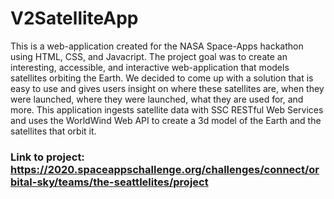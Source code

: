 # V2SatelliteApp
This is a web-application created for the NASA Space-Apps hackathon using HTML, CSS, and Javacript. The project goal was to create an interesting, accessible, and interactive web-application that models satellites orbiting the Earth. We decided to come up with a solution that is easy to use and gives users insight on where these satellites are, when they were launched, where they were launched, what they are used for, and more. This application ingests satellite data with SSC RESTful Web Services and uses the WorldWind Web API to create a 3d model of the Earth and the satellites that orbit it.

### Link to project: https://2020.spaceappschallenge.org/challenges/connect/orbital-sky/teams/the-seattlelites/project
